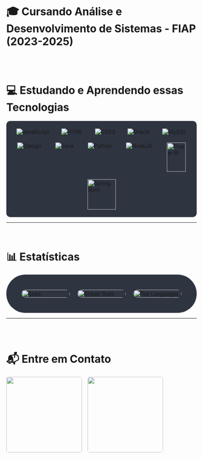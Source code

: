 # 🎓 Cursando Análise e Desenvolvimento de Sistemas - FIAP (2023-2025)

<br>
<br>

# 💻 Estudando e Aprendendo essas Tecnologias 

<div style="display: flex; justify-content: space-around; flex-wrap: wrap; background-color: #2E3440; padding: 20px; border-radius: 10px; gap: 20px;">
  <img alt="JavaScript" src="https://icongr.am/devicon/javascript-original.svg?size=60&color=currentColor"/>
  <img alt="HTML" src="https://icongr.am/devicon/html5-original-wordmark.svg?size=80&color=currentColor"/>
  <img alt="CSS3" src="https://icongr.am/devicon/css3-original-wordmark.svg?size=75&color=currentColor"/>
  <img alt="Oracle" src="https://icongr.am/devicon/oracle-original.svg?size=135&color=currentColor"/>
  <img alt="MySQL" src="https://icongr.am/devicon/mysql-original-wordmark.svg?size=110&color=currentColor"/>
  <img alt="Django" src="https://icongr.am/devicon/django-original.svg?size=90&color=currentColor"/>
  <img alt="Java" src="https://icongr.am/devicon/java-original-wordmark.svg?size=130&color=currentColor"/>
  <img alt="Python" src="https://icongr.am/devicon/python-original.svg?size=130&color=currentColor"/>
  <img alt="NodeJS" src="https://icongr.am/devicon/nodejs-original-wordmark.svg?size=115&color=currentColor"/>
  <img alt="Power BI" src="https://upload.wikimedia.org/wikipedia/commons/c/cf/New_Power_BI_Logo.svg" height="77" width="50"/>
  <img alt="Spring Boot" src="https://cdn.jsdelivr.net/gh/devicons/devicon/icons/spring/spring-original.svg" style="width: 75px; height: 80px;"/>
</div>


---
<br>

# 📊 Estatísticas

<div style="display: flex; justify-content: space-between; align-items: center; background-color: #2E3440; padding: 40px; border-radius: 50px;">
  <div style="flex: 1; margin-right: 10px;">
    <img src="https://github-readme-stats.vercel.app/api?username=MariaEduarda-Ciarini&theme=midnight-purple&show_icons=true&hide_border=true&count_private=true&bg_color=2E3440&title_color=ffffff&text_color=ffffff&icon_color=00acc1&border_color=2E3440" alt="Stats" width="100%" style="border-radius: 10px;">
  </div>
  <div style="flex: 1; margin-left: 10px; margin-right: 10px;">
    <img src="https://github-readme-streak-stats.herokuapp.com?user=MariaEduarda-Ciarini&theme=midnight-purple&hide_border=true&date_format=j%20M%5B%20Y%5D&background=2E3440&stroke=ffffff&ring=00acc1&fire=00acc1&currStreakLabel=ffffff&sideLabels=ffffff&currStreakNum=ffffff" alt="Streak Stats" width="100%" style="border-radius: 10px;">
  </div>
  <div style="flex: 1; margin-left: 10px;">
    <img src="https://github-readme-stats.vercel.app/api/top-langs/?username=MariaEduarda-Ciarini&layout=compact&langs_count=7&hide=hack,scss,less,stylus&bg_color=2E3440&title_color=ffffff&text_color=ffffff&icon_color=00acc1&border_color=2E3440" alt="Top Languages" width="100%" style="border-radius: 10px;">
  </div>
</div>


---

<br>
<br>

# 📬 Entre em Contato
<div style="display: flex; justify-content: flex-start; align-items: center; gap: 15px; margin-top: 15px;">
  <a href="mailto:dudaciarinii@gmail.com">
    <img src="https://img.shields.io/badge/Gmail-D14836?style=for-the-badge&logo=gmail&logoColor=white" target="_blank" width="200" style="border-radius: 5px;">
  </a>
  <a href="https://www.linkedin.com/in/maria-eduarda-ciarini-b97ab6270/" target="_blank">
    <img src="https://img.shields.io/badge/LinkedIn-0077B5?style=for-the-badge&logo=linkedin&logoColor=white" width="200" style="border-radius: 5px;">
  </a>
</div>

